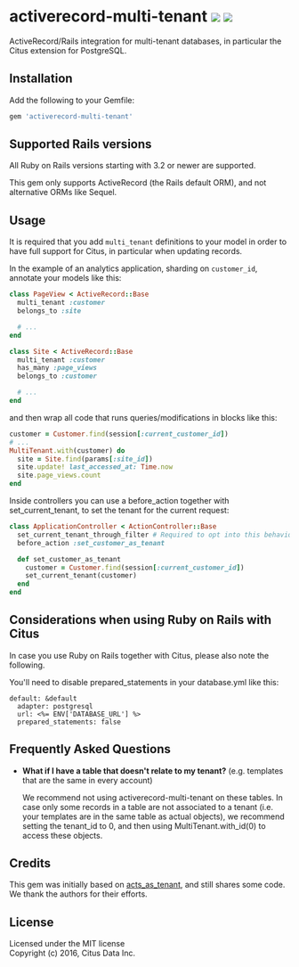 # activerecord-multi-tenant [ ![](https://img.shields.io/gem/v/activerecord-multi-tenant.svg)](https://rubygems.org/gems/activerecord-multi-tenant) [ ![](https://img.shields.io/gem/dt/activerecord-multi-tenant.svg)](https://rubygems.org/gems/activerecord-multi-tenant)

ActiveRecord/Rails integration for multi-tenant databases, in particular the Citus extension for PostgreSQL.

## Installation

Add the following to your Gemfile:

```ruby
gem 'activerecord-multi-tenant'
```

## Supported Rails versions

All Ruby on Rails versions starting with 3.2 or newer are supported.

This gem only supports ActiveRecord (the Rails default ORM), and not alternative ORMs like Sequel.

## Usage

It is required that you add `multi_tenant` definitions to your model in order to have full support for Citus, in particular when updating records.

In the example of an analytics application, sharding on `customer_id`, annotate your models like this:

```ruby
class PageView < ActiveRecord::Base
  multi_tenant :customer
  belongs_to :site

  # ...
end

class Site < ActiveRecord::Base
  multi_tenant :customer
  has_many :page_views
  belongs_to :customer

  # ...
end
```

and then wrap all code that runs queries/modifications in blocks like this:

```ruby
customer = Customer.find(session[:current_customer_id])
# ...
MultiTenant.with(customer) do
  site = Site.find(params[:site_id])
  site.update! last_accessed_at: Time.now
  site.page_views.count
end
```

Inside controllers you can use a before_action together with set_current_tenant, to set the tenant for the current request:

```ruby
class ApplicationController < ActionController::Base
  set_current_tenant_through_filter # Required to opt into this behavior
  before_action :set_customer_as_tenant

  def set_customer_as_tenant
    customer = Customer.find(session[:current_customer_id])
    set_current_tenant(customer)
  end
end
```

## Considerations when using Ruby on Rails with Citus

In case you use Ruby on Rails together with Citus, please also note the following.

You'll need to disable prepared_statements in your database.yml like this:

```
default: &default
  adapter: postgresql
  url: <%= ENV['DATABASE_URL'] %>
  prepared_statements: false
```

## Frequently Asked Questions

* **What if I have a table that doesn't relate to my tenant?** (e.g. templates that are the same in every account)

  We recommend not using activerecord-multi-tenant on these tables. In case only some records in a table are not associated to a tenant (i.e. your templates are in the same table as actual objects), we recommend setting the tenant_id to 0, and then using MultiTenant.with_id(0) to access these objects.

## Credits

This gem was initially based on [acts_as_tenant](https://github.com/ErwinM/acts_as_tenant), and still shares some code. We thank the authors for their efforts.

## License

Licensed under the MIT license<br>
Copyright (c) 2016, Citus Data Inc.
